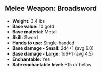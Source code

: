 ## Melee Weapon: Broadsword

- **Weight:** 3.4 lbs
- **Base value:** 10 gold
- **Base material:** Metal
- **Skill:** Sword
- **Hands to use:** Single-handed
- **Base damage - Small:** 2d4+1 (avg 6.0)
- **Base damage - Large:** 1d6+1 (avg 4.5)
- **Enchantable:** Yes
- **Safe enchantable level:** +15 or below
